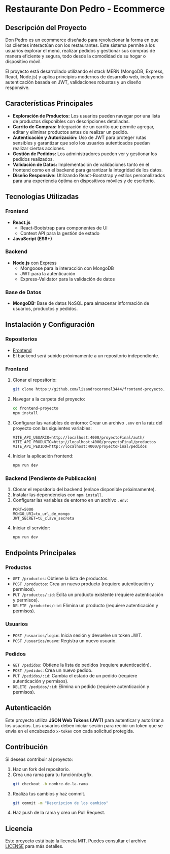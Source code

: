 # Restaurante Don Pedro - Ecommerce

## Descripción del Proyecto
Don Pedro es un ecommerce diseñado para revolucionar la forma en que los clientes interactúan con los restaurantes. Este sistema permite a los usuarios explorar el menú, realizar pedidos y gestionar sus compras de manera eficiente y segura, todo desde la comodidad de su hogar o dispositivo móvil.

El proyecto está desarrollado utilizando el stack MERN (MongoDB, Express, React, Node.js) y aplica principios modernos de desarrollo web, incluyendo autenticación basada en JWT, validaciones robustas y un diseño responsive.

## Características Principales
- **Exploración de Productos:** Los usuarios pueden navegar por una lista de productos disponibles con descripciones detalladas.
- **Carrito de Compras:** Integración de un carrito que permite agregar, editar y eliminar productos antes de realizar un pedido.
- **Autenticación y Autorización:** Uso de JWT para proteger rutas sensibles y garantizar que solo los usuarios autenticados puedan realizar ciertas acciones.
- **Gestión de Pedidos:** Los administradores pueden ver y gestionar los pedidos realizados.
- **Validación de Datos:** Implementación de validaciones tanto en el frontend como en el backend para garantizar la integridad de los datos.
- **Diseño Responsive:** Utilizando React-Bootstrap y estilos personalizados para una experiencia óptima en dispositivos móviles y de escritorio.

## Tecnologías Utilizadas
### Frontend
- **React.js**
  - React-Bootstrap para componentes de UI
  - Context API para la gestión de estado
- **JavaScript (ES6+)**

### Backend
- **Node.js** con Express
  - Mongoose para la interacción con MongoDB
  - JWT para la autenticación
  - Express-Validator para la validación de datos

### Base de Datos
- **MongoDB:** Base de datos NoSQL para almacenar información de usuarios, productos y pedidos.

## Instalación y Configuración
### Repositorios
- [Frontend](https://github.com/lisandrocoronel3444/frontend-proyecto.git)
- El backend será subido próximamente a un repositorio independiente.

### Frontend
1. Clonar el repositorio:
   ```bash
   git clone https://github.com/lisandrocoronel3444/frontend-proyecto.git
   ```

2. Navegar a la carpeta del proyecto:
   ```bash
   cd frontend-proyecto
   npm install
   ```

3. Configurar las variables de entorno:
   Crear un archivo `.env` en la raíz del proyecto con las siguientes variables:
   ```env
   VITE_API_USUARIO=http://localhost:4000/proyectoFinal/auth/
   VITE_API_PRODUCTO=http://localhost:4000/proyectoFinal/productos
   VITE_API_PEDIDO=http://localhost:4000/proyectoFinal/pedidos
   ```

4. Iniciar la aplicación frontend:
   ```bash
   npm run dev
   ```

### Backend (Pendiente de Publicación)
1. Clonar el repositorio del backend (enlace disponible próximamente).
2. Instalar las dependencias con `npm install`.
3. Configurar las variables de entorno en un archivo `.env`:
   ```env
   PORT=5000
   MONGO_URI=tu_url_de_mongo
   JWT_SECRET=tu_clave_secreta
   ```
4. Iniciar el servidor:
   ```bash
   npm run dev
   ```

## Endpoints Principales
### Productos
- `GET /productos`: Obtiene la lista de productos.
- `POST /productos`: Crea un nuevo producto (requiere autenticación y permisos).
- `PUT /productos/:id`: Edita un producto existente (requiere autenticación y permisos).
- `DELETE /productos/:id`: Elimina un producto (requiere autenticación y permisos).

### Usuarios
- `POST /usuarios/login`: Inicia sesión y devuelve un token JWT.
- `POST /usuarios/nuevo`: Registra un nuevo usuario.

### Pedidos
- `GET /pedidos`: Obtiene la lista de pedidos (requiere autenticación).
- `POST /pedidos`: Crea un nuevo pedido.
- `PUT /pedidos/:id`: Cambia el estado de un pedido (requiere autenticación y permisos).
- `DELETE /pedidos/:id`: Elimina un pedido (requiere autenticación y permisos).

## Autenticación
Este proyecto utiliza **JSON Web Tokens (JWT)** para autenticar y autorizar a los usuarios. Los usuarios deben iniciar sesión para recibir un token que se envía en el encabezado `x-token` con cada solicitud protegida.

## Contribución
Si deseas contribuir al proyecto:
1. Haz un fork del repositorio.
2. Crea una rama para tu función/bugfix.
   ```bash
   git checkout -b nombre-de-la-rama
   ```
3. Realiza tus cambios y haz commit.
   ```bash
   git commit -m "Descripcion de los cambios"
   ```
4. Haz push de la rama y crea un Pull Request.

## Licencia
Este proyecto está bajo la licencia MIT. Puedes consultar el archivo [LICENSE](LICENSE) para más detalles.

